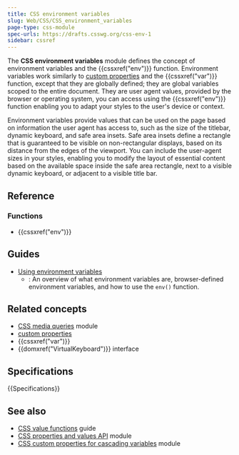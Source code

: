 ```yaml
---
title: CSS environment variables
slug: Web/CSS/CSS_environment_variables
page-type: css-module
spec-urls: https://drafts.csswg.org/css-env-1
sidebar: cssref
---
```


The **CSS environment variables** module defines the concept of environment variables and the {{cssxref("env")}} function. Environment variables work similarly to [custom properties](/en-US/docs/Web/CSS/--*) and the {{cssxref("var")}} function, except that they are globally defined; they are global variables scoped to the entire document. They are user agent values, provided by the browser or operating system, you can access using the {{cssxref("env")}} function enabling you to adapt your styles to the user's device or context.

Environment variables provide values that can be used on the page based on information the user agent has access to, such as the size of the titlebar, dynamic keyboard, and safe area insets. Safe area insets define a rectangle that is guaranteed to be visible on non-rectangular displays, based on its distance from the edges of the viewport. You can include the user-agent sizes in your styles, enabling you to modify the layout of essential content based on the available space inside the safe area rectangle, next to a visible dynamic keyboard, or adjacent to a visible title bar.

## Reference

### Functions

- {{cssxref("env")}}

## Guides

- [Using environment variables](/en-US/docs/Web/CSS/CSS_environment_variables/Using_environment_variables)
  - : An overview of what environment variables are, browser-defined environment variables, and how to use the `env()` function.

## Related concepts

- [CSS media queries](/en-US/docs/Web/CSS/CSS_media_queries) module
- [custom properties](/en-US/docs/Web/CSS/--*)
- {{cssxref("var")}}
- {{domxref("VirtualKeyboard")}} interface

## Specifications

{{Specifications}}

## See also

- [CSS value functions](/en-US/docs/Web/CSS/CSS_values_and_units/CSS_value_functions) guide
- [CSS properties and values API](/en-US/docs/Web/CSS/CSS_properties_and_values_API) module
- [CSS custom properties for cascading variables](/en-US/docs/Web/CSS/CSS_cascading_variables) module
